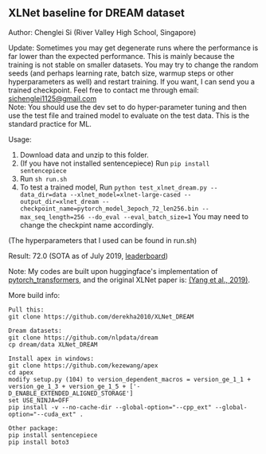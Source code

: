 ## XLNet baseline for DREAM dataset 
Author: Chenglei Si (River Valley High School, Singapore)

Update:
Sometimes you may get degenerate runs where the performance is far lower than the expected performance. This is mainly because the training is not stable on smaller datasets. You may try to change the random seeds (and perhaps learning rate, batch size, warmup steps or other hyperparameters as well) and restart training. If you want, I can send you a trained checkpoint. Feel free to contact me through email: sichenglei1125@gmail.com  
Note:
You should use the dev set to do hyper-parameter tuning and then use the test file and trained model to evaluate on the test data. This is the standard practice for ML. 

Usage:

1. Download data and unzip to this folder.
2. (If you have not installed sentencepiece) Run `pip install sentencepiece`
3. Run `sh run.sh`
4. To test a trained model, Run `python test_xlnet_dream.py --data_dir=data --xlnet_model=xlnet-large-cased --output_dir=xlnet_dream --checkpoint_name=pytorch_model_3epoch_72_len256.bin --max_seq_length=256 --do_eval --eval_batch_size=1` You may need to change the checkpint name accordingly. 

(The hyperparameters that I used can be found in run.sh)

Result: 72.0 (SOTA as of July 2019, [leaderboard](https://dataset.org/dream/))

Note: My codes are built upon huggingface's implementation of [pytorch_transformers](https://github.com/huggingface/pytorch-transformers), and the original XLNet paper is: [(Yang et al., 2019)](https://arxiv.org/pdf/1906.08237.pdf).

More build info:
```
Pull this:
git clone https://github.com/derekha2010/XLNet_DREAM

Dream datasets:
git clone https://github.com/nlpdata/dream
cp dream/data XLNet_DREAM

Install apex in windows:
git clone https://github.com/kezewang/apex
cd apex
modify setup.py (104) to version_dependent_macros = version_ge_1_1 + version_ge_1_3 + version_ge_1_5 + ['-D_ENABLE_EXTENDED_ALIGNED_STORAGE']
set USE_NINJA=OFF
pip install -v --no-cache-dir --global-option="--cpp_ext" --global-option="--cuda_ext" .

Other package:
pip install sentencepiece
pip install boto3
```
